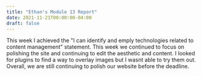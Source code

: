 ```yaml
---
title: "Ethan's Module 13 Report"
date: 2021-11-21T00:00:00-04:00
draft: false
---
```

 
This week I achieved the "I can identify and emply technologies related to content management" statement. This week we continued to focus on polishing the site and continuing to edit the aesthetic and content. I looked for plugins to find a way to overlay images but I wasnt able to try them out. Overall, we are still continuing to polish our website before the deadline. 
